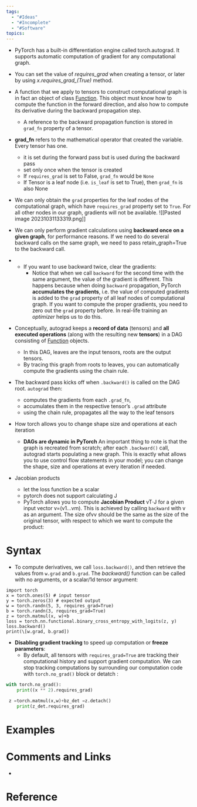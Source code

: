 ```yaml
---
tags:
  - "#Ideas"
  - "#Incomplete"
  - "#Software"
topics:
---
```

- PyTorch has a built-in differentiation engine called torch.autograd. It supports automatic computation of gradient for any computational graph.
- You can set the value of *requires_grad* when creating a tensor, or later by using *x.requires_grad_(True)* method.
- A function that we apply to tensors to construct computational graph is in fact an object of class [Function](https://pytorch.org/docs/stable/autograd.html#torch.autograd.Function). This object must know how to compute the function in the forward direction, and also how to compute its derivative during the backward propagation step.
    - A reference to the backward propagation function is stored in `grad_fn` property of a tensor.

- **grad_fn** refers to the mathematical operator that created the variable. Every tensor has one.
	- it is set during the forward pass but is used during the backward pass
	- set only once when the tensor is created
	- If `requires_grad` is set to False, `grad_fn` would be `None`
	- If Tensor is a leaf node (i.e. `is_leaf` is set to True), then `grad_fn` is also None

- We can only obtain the `grad` properties for the leaf nodes of the computational graph, which have `requires_grad` property set to `True`. For all other nodes in our graph, gradients will not be available.
    ![[Pasted image 20231031133319.png]]

- We can only perform gradient calculations using **backward once on a given graph**, for performance reasons. If we need to do several backward calls on the same graph, we need to pass retain_graph=True to the backward call.
- - If you want to use backward twice, clear the gradients:
	- Notice that when we call `backward` for the second time with the same argument, the value of the gradient is different. This happens because when doing `backward` propagation, PyTorch **accumulates the gradients**, i.e. the value of computed gradients is added to the `grad` property of all leaf nodes of computational graph. If you want to compute the proper gradients, you need to zero out the `grad` property before. In real-life training an _optimizer_ helps us to do this.
    
- Conceptually, autograd keeps a **record of data** (tensors) and **all executed operations** (along with the resulting new **tensors**) in a DAG consisting of [Function](https://pytorch.org/docs/stable/autograd.html#torch.autograd.Function) objects.
    - In this DAG, leaves are the input tensors, roots are the output tensors.
    - By tracing this graph from roots to leaves, you can automatically compute the gradients using the chain rule.
- The backward pass kicks off when `.backward()` is called on the DAG root. `autograd` then:
    - computes the gradients from each `.grad_fn`,
    - accumulates them in the respective tensor’s `.grad` attribute
    - using the chain rule, propagates all the way to the leaf tensors
- How torch allows you to change shape size and operations at each iteration
    - **DAGs are dynamic in PyTorch** An important thing to note is that the graph is recreated from scratch; after each `.backward()` call, autograd starts populating a new graph. This is exactly what allows you to use control flow statements in your model; you can change the shape, size and operations at every iteration if needed.

- Jacobian products
    - let the loss function be a scalar
    - pytorch does not support calculating J
    - PyTorch allows you to compute **Jacobian Product** vT⋅J for a given input vector v=(v1…vm). This is achieved by calling `backward` with v as an argument. The size ofvv should be the same as the size of the original tensor, with respect to which we want to compute the product:
# Syntax

- To compute derivatives, we call `loss.backward()`, and then retrieve the values from `w.grad` and `b.grad`. The *backward()* function can be called with no arguments, or a scalar/1d tensor argument:
```
import torch
x = torch.ones(5) # input tensor 
y = torch.zeros(3) # expected output 
w = torch.randn(5, 3, requires_grad=True) 
b = torch.randn(3, requires_grad=True) 
z = torch.matmul(x, w)+b 
loss = torch.nn.functional.binary_cross_entropy_with_logits(z, y)
loss.backward() 
print(\[w.grad, b.grad])
```
    

- **Disabling gradient tracking** to speed up computation or **freeze parameters**:
    - By default, all tensors with `requires_grad=True` are tracking their computational history and support gradient computation. We can stop tracking computations by surrounding our computation code with `torch.no_grad()` block or detatch :
```python
with torch.no_grad():
    print((x ** 2).requires_grad)

 z =torch.matmul(x,w)+bz_det =z.detach()
    print(z_det.requires_grad)
```
  
# Examples

# Comments and Links
- 
# Reference